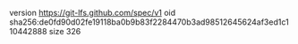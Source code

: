 version https://git-lfs.github.com/spec/v1
oid sha256:de0fd90d02fe19118ba0b9b83f2284470b3ad98512645624af3ed1c110442888
size 326
